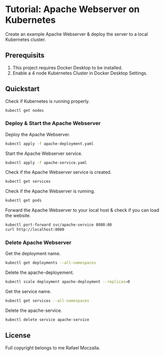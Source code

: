 # Tutorial: Apache Webserver on Kubernetes
Create an example Apache Webserver & deploy the server to a local Kubernetes cluster.

## Prerequisits
1. This project requires Docker Desktop to be installed.
2. Enable a 4 node Kubernetes Cluster in Docker Desktop Settings.

## Quickstart
Check if Kubernetes is running properly.
```bash
kubectl get nodes
```

### Deploy & Start the Apache Webserver
Deploy the Apache Webserver.
```bash
kubectl apply -f apache-deployment.yaml
```
Start the Apache Webserver service.
```bash
kubectl apply -f apache-service.yaml
```
Check if the Apache Webserver service is created.
```bash
kubectl get services
```
Check if the Apache Webserver is running.
```bash
kubectl get pods
```

Forward the Apache Webserver to your local host & check if you can load the website.
```bash
kubectl port-forward svc/apache-service 8080:80
curl http://localhost:8080
```

### Delete Apache Webserver
Get the deployment name.
```bash
kubectl get deployments --all-namespaces
```
Delete the apache-deployement.
```bash
kubectl scale deployment apache-deployment --replicas=0
```

Get the service name.
```bash
kubectl get services --all-namespaces
```
Delete the apache-service.
```bash
kubectl delete service apache-service
```

## License
Full copyright belongs to me Rafael Moczalla.
